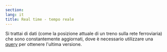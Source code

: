 ```yaml
---
section: 
lang: it
title: Real time - tempo reale
---
```


Si trattai di dati (come la posizione attuale di un treno sulla rete ferroviaria) che sono constantemente aggiornati, dove è necessario utilizzare una [query](/glossary/it/query/) per ottenere l'ultima versione.
